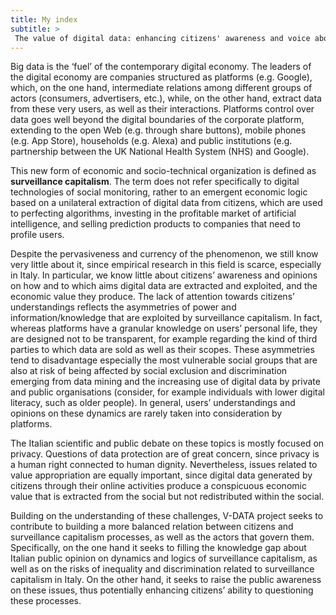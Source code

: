 ```yaml
---
title: My index
subtitle: >
 The value of digital data: enhancing citizens' awareness and voice about surveillance capitalism
---
```


Big data is the ‘fuel’ of the contemporary digital economy. The leaders of the digital economy are companies structured as platforms (e.g. Google), which, on the one hand, intermediate relations among different groups of actors (consumers, advertisers, etc.), while, on the other hand, extract data from these very users, as well as their interactions. Platforms control over data goes well beyond the digital boundaries of the corporate platform, extending to the open Web (e.g. through share buttons), mobile phones (e.g. App Store), households (e.g. Alexa) and public institutions (e.g. partnership between the UK National Health System (NHS) and Google).

This new form of economic and socio-technical organization is defined as **surveillance capitalism**. The term does not refer specifically to digital technologies of social monitoring, rather to an emergent economic logic based on a unilateral extraction of digital data from citizens, which are used to perfecting algorithms, investing in the profitable market of artificial intelligence, and selling prediction products to companies that need to profile users.

Despite the pervasiveness and currency of the phenomenon, we still know very little about it, since empirical research in this field is scarce, especially in Italy. In particular, we know little about citizens’ awareness and opinions on how and to which aims digital data are extracted and exploited, and the economic value they produce. The lack of attention towards citizens’ understandings reflects the asymmetries of power and information/knowledge that are exploited by surveillance capitalism. In fact, whereas platforms have a granular knowledge on users’ personal life, they are designed not to be transparent, for example regarding the kind of third parties to which data are sold as well as their scopes. These asymmetries tend to disadvantage especially the most vulnerable social groups that are also at risk of being affected by social exclusion and discrimination emerging from data mining and the increasing use of digital data by private and public organisations (consider, for example individuals with lower digital literacy, such as older people). In general, users’ understandings and opinions on these dynamics are rarely taken into consideration by platforms.

The Italian scientific and public debate on these topics is mostly focused on privacy. Questions of data protection are of great concern, since privacy is a human right connected to human dignity. Nevertheless, issues related to value appropriation are equally important, since digital data generated by citizens through their online activities produce a conspicuous economic value that is extracted from the social but not redistributed within the social.

Building on the understanding of these challenges, V-DATA project seeks to contribute to building a more balanced relation between citizens and surveillance capitalism processes, as well as the actors that govern them. Specifically, on the one hand it seeks to filling the knowledge gap about Italian public opinion on dynamics and logics of surveillance capitalism, as well as on the risks of inequality and discrimination related to surveillance capitalism in Italy. On the other hand, it seeks to raise the public awareness on these issues, thus potentially enhancing citizens’ ability to questioning these processes. 
